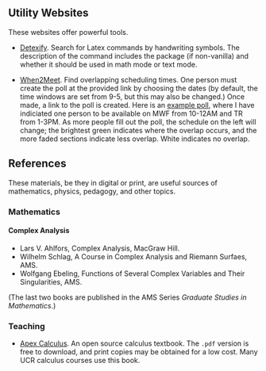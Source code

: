## Utility Websites
These websites offer powerful tools. 

- [Detexify](http://detexify.kirelabs.org/classify.html). Search for Latex commands by handwriting symbols. The description of the command includes the package (if non-vanilla) and whether it should be used in math mode or text mode.

- [When2Meet](https://www.when2meet.com/). Find overlapping scheduling times. One person must create the poll at the provided link by choosing the dates (by default, the time windows are set from 9-5, but this may also be changed.) Once made, a link to the poll is created. Here is an [example poll](https://www.when2meet.com/?8850031-8Z6ku), where I have indiciated one person to be available on MWF from 10-12AM and TR from 1-3PM. As more people fill out the poll, the schedule on the left will change; the brightest green indicates where the overlap occurs, and the more faded sections indicate less overlap. White indicates no overlap.


## References
These materials, be they in digital or print, are useful sources of mathematics, physics, pedagogy, and other topics.

### Mathematics

#### Complex Analysis

- Lars V. Ahlfors, Complex Analysis, MacGraw Hill.
- Wilhelm Schlag, A Course in Complex Analysis and Riemann Surfaes, AMS.
- Wolfgang Ebeling, Functions of Several Complex Variables and Their
Singularities, AMS.

(The last two books are published in the AMS Series *Graduate  Studies in Mathematics*.)

### Teaching

- [Apex Calculus](http://www.apexcalculus.com/). An open source calculus textbook. The `.pdf` version is free to download, and print copies may be obtained for a low cost. Many UCR calculus courses use this book.

